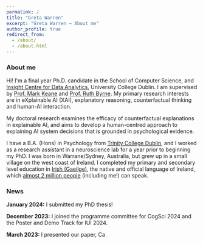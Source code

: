 ```yaml
---
permalink: /
title: "Greta Warren"
excerpt: "Greta Warren – About me"
author_profile: true
redirect_from: 
  - /about/
  - /about.html
---
```


### About me

Hi! I'm a final year Ph.D. candidate in the School of Computer Science, and [Insight Centre for Data Analytics](https://www.insight-centre.org/), University College Dublin. 
I am supervised by [Prof. Mark Keane](https://people.ucd.ie/mark.keane) and [Prof. Ruth Byrne](https://reasoningandimagination.com/).
My primary research interests are in eXplainable AI (XAI), explanatory reasoning, counterfactual thinking and human-AI interaction.

My doctoral research examines the efficacy of counterfactual explanations in explainable AI, and aims to develop a human-centred approach to explaining AI system decisions that is grounded in psychological evidence.

I have a B.A. (Hons) in Psychology from [Trinity College Dublin](https://psychology.tcd.ie/about/), and I worked as a research assistant in a neuroscience lab for a year prior to beginning my PhD. 
I was born in Warrane/Sydney, Australia, but grew up in a small village on the west coast of Ireland. I completed my primary and secondary level education in [Irish (Gaeilge)](https://en.wikipedia.org/wiki/Irish_language), the native and official language of Ireland, which [almost 2 million people](https://www.cso.ie/en/releasesandpublications/ep/p-cpsr/censusofpopulation2022-summaryresults/educationandirishlanguage/) (including me!) can speak.

### News

**January 2024:** I submitted my PhD thesis!

**December 2023:** I joined the programme committee for CogSci 2024 and the Poster and Demo Track for IUI 2024.

**March 2023:** I presented our paper, Ca


